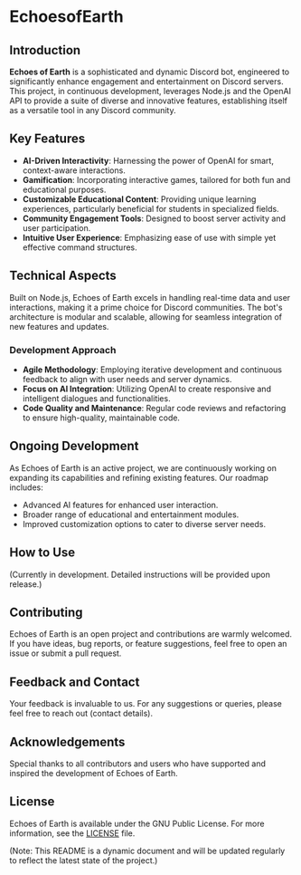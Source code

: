 # EchoesofEarth

## Introduction
**Echoes of Earth** is a sophisticated and dynamic Discord bot, engineered to significantly enhance engagement and entertainment on Discord servers. This project, in continuous development, leverages Node.js and the OpenAI API to provide a suite of diverse and innovative features, establishing itself as a versatile tool in any Discord community.

## Key Features
- **AI-Driven Interactivity**: Harnessing the power of OpenAI for smart, context-aware interactions.
- **Gamification**: Incorporating interactive games, tailored for both fun and educational purposes.
- **Customizable Educational Content**: Providing unique learning experiences, particularly beneficial for students in specialized fields.
- **Community Engagement Tools**: Designed to boost server activity and user participation.
- **Intuitive User Experience**: Emphasizing ease of use with simple yet effective command structures.

## Technical Aspects
Built on Node.js, Echoes of Earth excels in handling real-time data and user interactions, making it a prime choice for Discord communities. The bot's architecture is modular and scalable, allowing for seamless integration of new features and updates.

### Development Approach
- **Agile Methodology**: Employing iterative development and continuous feedback to align with user needs and server dynamics.
- **Focus on AI Integration**: Utilizing OpenAI to create responsive and intelligent dialogues and functionalities.
- **Code Quality and Maintenance**: Regular code reviews and refactoring to ensure high-quality, maintainable code.

## Ongoing Development
As Echoes of Earth is an active project, we are continuously working on expanding its capabilities and refining existing features. Our roadmap includes:

- Advanced AI features for enhanced user interaction.
- Broader range of educational and entertainment modules.
- Improved customization options to cater to diverse server needs.

## How to Use
(Currently in development. Detailed instructions will be provided upon release.)

## Contributing
Echoes of Earth is an open project and contributions are warmly welcomed. If you have ideas, bug reports, or feature suggestions, feel free to open an issue or submit a pull request.

## Feedback and Contact
Your feedback is invaluable to us. For any suggestions or queries, please feel free to reach out (contact details).

## Acknowledgements
Special thanks to all contributors and users who have supported and inspired the development of Echoes of Earth.

## License
Echoes of Earth is available under the GNU Public License. For more information, see the [LICENSE](LICENSE) file.

(Note: This README is a dynamic document and will be updated regularly to reflect the latest state of the project.)
